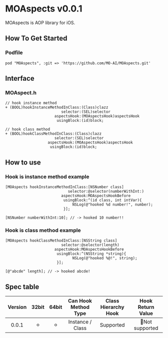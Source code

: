 # MOAspects v0.0.1

MOAspects is AOP library for iOS.

## How To Get Started

### Podfile

```
pod "MOAspects", :git => 'https://github.com/MO-AI/MOAspects.git'
```

## Interface

### MOAspect.h

```objc
// hook instance method
+ (BOOL)hookInstanceMethodInClass:(Class)clazz
                         selector:(SEL)selector
                      aspectsHook:(MOAspectsHook)aspectsHook
                       usingBlock:(id)block;

// hook class method
+ (BOOL)hookClassMethodInClass:(Class)clazz
                      selector:(SEL)selector
                   aspectsHook:(MOAspectsHook)aspectsHook
                    usingBlock:(id)block;
```

## How to use

### Hook is instance method example

```objc
[MOAspects hookInstanceMethodInClass:[NSNumber class]
                            selector:@selector(numberWithInt:)
                         aspectsHook:MOAspectsHookBefore
                          usingBlock:^(id class, int intVar){
                              NSLog(@"hooked %d number!", number);
                          }];
                          
[NSNumber numberWithInt:10]; // -> hooked 10 number!!
```

### Hook is class method example

```objc
[MOAspects hookClassMethodInClass:[NSString class]
                         selector:@selector(length)
                      aspectsHook:MOAspectsHookBefore
                       usingBlock:^(NSString *string){
                              NSLog(@"hooked %@!", string);
                       }];
                       
[@"abcde" length]; // -> hooked abcde!
```

## Spec table

|**Version**|**32bit**|**64bit**|**Can Hook<br>Method Type**|**Class<br>Hierarchy Hook**|**Hook<br>Return Value**|
|:---:|:---:|:---:|:---:|:---:|:---:|
|0.0.1| ⚪︎ | ⚪︎ | Instance / Class | Supported | Not supported |